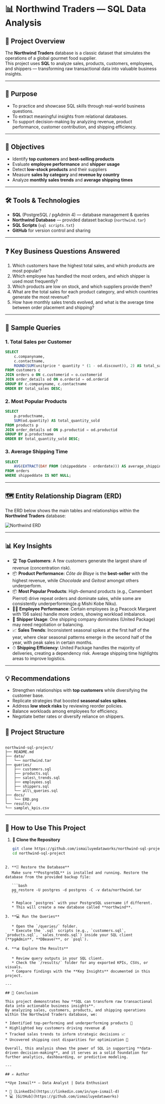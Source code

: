 # 📊 Northwind Traders — SQL Data Analysis  

## 📝 Project Overview  
The **Northwind Traders** database is a classic dataset that simulates the operations of a global gourmet food supplier.  
This project uses **SQL** to analyze sales, products, customers, employees, and shippers — transforming raw transactional data into valuable business insights.  

---

## 🎯 Purpose  
- To practice and showcase SQL skills through real-world business questions.  
- To extract meaningful insights from relational databases.  
- To support decision-making by analyzing revenue, product performance, customer contribution, and shipping efficiency.  

---

## 🎯 Objectives  
- Identify **top customers** and **best-selling products**  
- Evaluate **employee performance** and **shipper usage**  
- Detect **low-stock products** and their suppliers  
- Measure **sales by category** and **revenue by country**  
- Analyze **monthly sales trends** and **average shipping times**  

---

## 🛠️ Tools & Technologies  
- **SQL** (PostgreSQL / pgAdmin 4) — database management & queries    
- **Northwind Database** — provided dataset backup (`northwind.tar`)  
- **SQL Scripts** (`sql scripts.txt`)  
- **GitHub** for version control and sharing  

---

## ❓ Key Business Questions Answered  
1. Which customers have the highest total sales, and which products are most popular?  
2. Which employee has handled the most orders, and which shipper is used most frequently?  
3. Which products are low on stock, and which suppliers provide them?  
4. What are the total sales for each product category, and which countries generate the most revenue?  
5. How have monthly sales trends evolved, and what is the average time between order placement and shipping?  

---

## 📑 Sample Queries  

### 1. Total Sales per Customer  
```sql
SELECT
    c.companyname,
    c.contactname,
    ROUND(SUM(unitprice * quantity * (1 - od.discount)), 2) AS total_sales
FROM customers c
JOIN orders o ON c.customerid = o.customerid
JOIN order_details od ON o.orderid = od.orderid
GROUP BY c.companyname, c.contactname
ORDER BY total_sales DESC;
````

### 2. Most Popular Products

```sql
SELECT 
    p.productname, 
    SUM(od.quantity) AS total_quantity_sold 
FROM products p
JOIN order_details od ON p.productid = od.productid
GROUP BY p.productname
ORDER BY total_quantity_sold DESC;
```

### 3. Average Shipping Time

```sql
SELECT
    AVG(EXTRACT(DAY FROM (shippeddate - orderdate))) AS average_shipping_time_days
FROM orders
WHERE shippeddate IS NOT NULL;
```

---

## 🗺️ Entity Relationship Diagram (ERD)

The ERD below shows the main tables and relationships within the **Northwind Traders** database:

![Northwind ERD](docsERD.png)

---

## 📊 Key Insights

* 🏆 **Top Customers**: A few customers generate the largest share of revenue (concentration risk).
* 📦 **Product Performance:** *Côte de Blaye* is the **best-seller** with the highest revenue, while *Chocolade* and *Geitost* amongst others underperform.  
* 📦 **Most Popular Products**: High-demand products (e.g., Camembert Pierrot) drive repeat orders and dominate sales, while some are consistently underperforming(e.g Mishi Kobe Niku).
* 👨‍💼 **Employee Performance**: Certain employees (e.g Peacock Margaret with 156 sales) handle more orders, showing workload imbalance.
* 🚚 **Shipper Usage**: One shipping company dominates (United Package) may need negotiation or balancing.
* 📈 **Sales Trends**: Inconsistent seasonal spikes at the first half of the year, where clear seasonal patterns emerge in the second half of the year, with peak sales in certain months.
* ⏱ **Shipping Efficiency**: United Package handles the majority of deliveries, creating a dependency risk. Average shipping time highlights areas to improve logistics.

---

## 💡 Recommendations

* Strengthen relationships with **top customers** while diversifying the customer base.
* Replicate strategies that boosted **seasonal sales spikes**.
* Address **low stock risks** by reviewing reorder policies.
* Balance workloads among employees for efficiency.
* Negotiate better rates or diversify reliance on shippers.


## 📂 Project Structure  

```

northwind-sql-project/
├── README.md
├── data/
│   └── northwind.tar
├── queries/
│   ├── customers.sql
│   ├── products.sql
│   ├── sales\_trends.sql
│   ├── employees.sql
│   ├── shippers.sql
│   └── all\_queries.sql
├── docs/
│   └── ERD.png
└── results/
└── sample\_kpis.csv

````

---

## 🚀 How to Use This Project  

1. **📂 Clone the Repository**  
   ```bash
   git clone https://github.com/ismailuyedataworks/northwind-sql-project.git
   cd northwind-sql-project
````

2. **🗄️ Restore the Database**
   Make sure **PostgreSQL** is installed and running. Restore the database from the provided backup file:

   ```bash
   pg_restore -U postgres -d postgres -C -v data/northwind.tar
   ```

   * Replace `postgres` with your PostgreSQL username if different.
   * This will create a new database called **northwind**.

3. **💻 Run the Queries**

   * Open the `/queries/` folder.
   * Execute the `.sql` scripts (e.g., `customers.sql`, `products.sql`, `sales_trends.sql`) inside your SQL client (**pgAdmin**, **DBeaver**, or `psql`).

4. **📊 Explore the Results**

   * Review query outputs in your SQL client.
   * Check the `/results/` folder for any exported KPIs, CSVs, or visuals.
   * Compare findings with the **Key Insights** documented in this project.

---

## 🎯 Conclusion

This project demonstrates how **SQL can transform raw transactional data into actionable business insights**.
By analyzing sales, customers, products, and shipping operations within the Northwind Traders database, we:

* Identified top-performing and underperforming products 🛒
* Highlighted key customers driving revenue 💰
* Tracked sales trends to inform strategic decisions 📈
* Uncovered shipping cost disparities for optimization 🚚

Overall, this analysis shows the power of SQL in supporting **data-driven decision-making**, and it serves as a solid foundation for further analytics, dashboarding, or predictive modeling.

---

## ✍️ Author

**Uye Ismail** — Data Analyst | Data Enthusiast

* 🔗 [LinkedIn](https://linkedin.com/in/uye-ismail-d)
* 💻 [GitHub](https://github.com/ismailuyedataworks)

